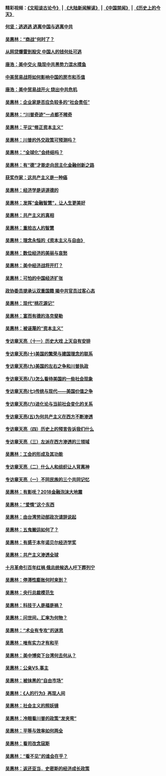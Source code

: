 #### 精彩视频：[《文昭谈古论今》](https://github.com/gfw-breaker/wenzhao/blob/master/README.md?t=11140331) | [《大陆新闻解读》](https://github.com/gfw-breaker/ntdtv-comedy/blob/master/README.md?t=11140331) | [《中国禁闻》](https://github.com/gfw-breaker/ntdtv-news/blob/master/README.md?t=11140331) | [《历史上的今天》](https://github.com/gfw-breaker/today-in-history/blob/master/README.md?t=11140331) 

#### [何坚：逃逃逃 逃离中国与逃离中共](../pages/nsc423/n10592891.md?t=11140331) 

#### [吴惠林：“商战”何时了？](../pages/nsc423/n10573558.md?t=11140331) 

#### [从网贷爆雷到股灾 中国人的钱何处可逃](../pages/nsc423/n10572800.md?t=11140331) 

#### [唐浩：美中交火 隐现中共黑势力混水摸鱼](../pages/nsc423/n10544040.md?t=11140331) 

#### [中美贸易战将如何影响中国的房市和币值](../pages/nsc423/n10543697.md?t=11140331) 

#### [唐浩：美中贸易战开火 烧出中共危机](../pages/nsc423/n10540126.md?t=11140331) 

#### [吴惠林：企业家是否应负较多的“社会责任”](../pages/nsc423/n10535022.md?t=11140331) 

#### [吴惠林：“川普奇迹”一点都不稀奇](../pages/nsc423/n10512808.md?t=11140331) 

#### [吴惠林：平议“修正资本主义”](../pages/nsc423/n10495724.md?t=11140331) 

#### [吴惠林：川普的外交政策可预测吗？](../pages/nsc423/n10462387.md?t=11140331) 

#### [吴惠林：“全球化”会终结吗？](../pages/nsc423/n10452838.md?t=11140331) 

#### [吴惠林：有“德”才能走向民主化金融创新之路](../pages/nsc423/n10432292.md?t=11140331) 

#### [获奖作家：这共产主义是一种癌](../pages/nsc423/n10431541.md?t=11140331) 

#### [吴惠林：经济学是讲道德的](../pages/nsc423/n10398014.md?t=11140331) 

#### [吴惠林：发挥“金融智慧”，让人生更美好](../pages/nsc423/n10375019.md?t=11140331) 

#### [吴惠林：共产主义的真相](../pages/nsc423/n10351394.md?t=11140331) 

#### [吴惠林：重拾古人的智慧](../pages/nsc423/n10337691.md?t=11140331) 

#### [吴惠林：理念永恒的《资本主义与自由》](../pages/nsc423/n10316274.md?t=11140331) 

#### [吴惠林：数位经济的美丽与哀愁](../pages/nsc423/n10292946.md?t=11140331) 

#### [吴惠林：美中经济战将开打？](../pages/nsc423/n10258825.md?t=11140331) 

#### [吴惠林：可怕的中国经济扩张](../pages/nsc423/n10219147.md?t=11140331) 

#### [政协委员提承认双重国籍 揭中共官员过客心态](../pages/nsc423/n10208809.md?t=11140331) 

#### [吴惠林：现代“桃花源记”](../pages/nsc423/n10185234.md?t=11140331) 

#### [吴惠林：富而有德的洛克斐勒](../pages/nsc423/n10142264.md?t=11140331) 

#### [吴惠林：被诬蔑的“资本主义”](../pages/nsc423/n10124816.md?t=11140331) 

#### [专访章天亮（十一）历史大戏 上天自有安排](../pages/nsc423/n10094905.md?t=11140331) 

#### [专访章天亮(十)美国的繁荣与建国理念的联系](../pages/nsc423/n10094899.md?t=11140331) 

#### [专访章天亮(九)美国的左右之争和川普执政](../pages/nsc423/n10094889.md?t=11140331) 

#### [专访章天亮(八)怎么看待美国的一些社会现象](../pages/nsc423/n10094857.md?t=11140331) 

#### [专访章天亮(七)传统与现代——美国价值之争](../pages/nsc423/n10093140.md?t=11140331) 

#### [专访章天亮(六)进化论与当前社会变化的关系](../pages/nsc423/n10092036.md?t=11140331) 

#### [专访章天亮(五)为何共产主义在西方不断渗透](../pages/nsc423/n10083620.md?t=11140331) 

#### [专访章天亮（四）历史上的预言告诉我们什么](../pages/nsc423/n10083606.md?t=11140331) 

#### [专访章天亮（三）左派在西方渗透的三领域](../pages/nsc423/n10081115.md?t=11140331) 

#### [吴惠林：工会的形成及其功能](../pages/nsc423/n10080633.md?t=11140331) 

#### [专访章天亮（二）什么人和组织让人背离神](../pages/nsc423/n10076637.md?t=11140331) 

#### [专访章天亮（一）不同民族的三个共同记忆](../pages/nsc423/n10074188.md?t=11140331) 

#### [吴惠林：有影呒？2018金融泡沫大地震](../pages/nsc423/n10040534.md?t=11140331) 

#### [吴惠林：“爱情”这个东西](../pages/nsc423/n10019423.md?t=11140331) 

#### [吴惠林：由台湾劳动部政次请辞说起](../pages/nsc423/n9979679.md?t=11140331) 

#### [吴惠林：五鬼搬运如何了？](../pages/nsc423/n9925338.md?t=11140331) 

#### [吴惠林：有感于本年诺贝尔经济学奖](../pages/nsc423/n9871883.md?t=11140331) 

#### [吴惠林：共产主义渗透全球](../pages/nsc423/n9812748.md?t=11140331) 

#### [十月革命引百年红祸 俄总统候选人吁下葬列宁](../pages/nsc423/n9810182.md?t=11140331) 

#### [吴惠林：停滞性膨胀何时来到？](../pages/nsc423/n9764136.md?t=11140331) 

#### [吴惠林：央行总裁模范生](../pages/nsc423/n9728134.md?t=11140331) 

#### [吴惠林：科技于人是福是祸？](../pages/nsc423/n9672982.md?t=11140331) 

#### [吴惠林：问世间，汇率为何物？](../pages/nsc423/n9621788.md?t=11140331) 

#### [吴惠林：“术业有专攻”的迷思](../pages/nsc423/n9580363.md?t=11140331) 

#### [吴惠林：唯有实力才有和平](../pages/nsc423/n9529599.md?t=11140331) 

#### [吴惠林：美中博奕下台湾何去何从？](../pages/nsc423/n9483598.md?t=11140331) 

#### [吴惠林：公亲VS.事主](../pages/nsc423/n9425637.md?t=11140331) 

#### [吴惠林：被抹黑的“自由市场”](../pages/nsc423/n9351545.md?t=11140331) 

#### [吴惠林：《人的行为》再现人间](../pages/nsc423/n9296339.md?t=11140331) 

#### [吴惠林：社会主义的照妖镜](../pages/nsc423/n9243460.md?t=11140331) 

#### [吴惠林：冷眼看川普的政策“发夹弯”](../pages/nsc423/n9120684.md?t=11140331) 

#### [吴惠林：平等与效率如何两全](../pages/nsc423/n9075430.md?t=11140331) 

#### [吴惠林：看司改念寇斯](../pages/nsc423/n9024915.md?t=11140331) 

#### [吴惠林：“看不见”的谁会在乎？](../pages/nsc423/n8977488.md?t=11140331) 

#### [吴惠林：返还亚当．史密斯的经济成长政策](../pages/nsc423/n8931896.md?t=11140331) 

